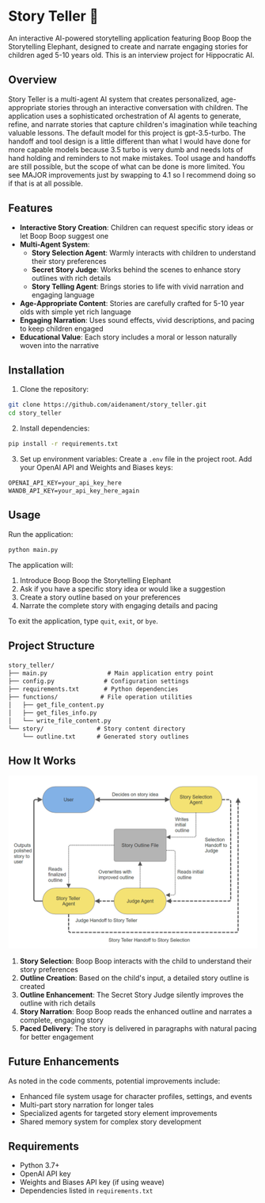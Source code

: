 # Story Teller 🐘

An interactive AI-powered storytelling application featuring Boop Boop the Storytelling Elephant, designed to create and narrate engaging stories for children aged 5-10 years old. This is an interview project for Hippocratic AI.

## Overview

Story Teller is a multi-agent AI system that creates personalized, age-appropriate stories through an interactive conversation with children. The application uses a sophisticated orchestration of AI agents to generate, refine, and narrate stories that capture children's imagination while teaching valuable lessons. The default model for this project is gpt-3.5-turbo. The handoff and tool design is a little different than what I would have done for more capable models because 3.5 turbo is very dumb and needs lots of hand holding and reminders to not make mistakes. Tool usage and handoffs are still possible, but the scope of what can be done is more limited. You see MAJOR improvements just by swapping to 4.1 so I recommend doing so if that is at all possible.  

## Features

- **Interactive Story Creation**: Children can request specific story ideas or let Boop Boop suggest one
- **Multi-Agent System**: 
  - **Story Selection Agent**: Warmly interacts with children to understand their story preferences
  - **Secret Story Judge**: Works behind the scenes to enhance story outlines with rich details
  - **Story Telling Agent**: Brings stories to life with vivid narration and engaging language
- **Age-Appropriate Content**: Stories are carefully crafted for 5-10 year olds with simple yet rich language
- **Engaging Narration**: Uses sound effects, vivid descriptions, and pacing to keep children engaged
- **Educational Value**: Each story includes a moral or lesson naturally woven into the narrative

## Installation

1. Clone the repository:
```bash
git clone https://github.com/aidenament/story_teller.git
cd story_teller
```

2. Install dependencies:
```bash
pip install -r requirements.txt
```

3. Set up environment variables:
Create a `.env` file in the project root. Add your OpenAI API and Weights and Biases keys:
```
OPENAI_API_KEY=your_api_key_here
WANDB_API_KEY=your_api_key_here_again
```

## Usage

Run the application:
```bash
python main.py
```

The application will:
1. Introduce Boop Boop the Storytelling Elephant
2. Ask if you have a specific story idea or would like a suggestion
3. Create a story outline based on your preferences
4. Narrate the complete story with engaging details and pacing

To exit the application, type `quit`, `exit`, or `bye`.

## Project Structure

```
story_teller/
├── main.py                 # Main application entry point
├── config.py              # Configuration settings
├── requirements.txt       # Python dependencies
├── functions/            # File operation utilities
│   ├── get_file_content.py
│   ├── get_files_info.py
│   └── write_file_content.py
└── story/               # Story content directory
    └── outline.txt      # Generated story outlines
```

## How It Works

![Block Diagram](Diagram.png)

1. **Story Selection**: Boop Boop interacts with the child to understand their story preferences
2. **Outline Creation**: Based on the child's input, a detailed story outline is created
3. **Outline Enhancement**: The Secret Story Judge silently improves the outline with rich details
4. **Story Narration**: Boop Boop reads the enhanced outline and narrates a complete, engaging story
5. **Paced Delivery**: The story is delivered in paragraphs with natural pacing for better engagement

## Future Enhancements

As noted in the code comments, potential improvements include:
- Enhanced file system usage for character profiles, settings, and events
- Multi-part story narration for longer tales
- Specialized agents for targeted story element improvements
- Shared memory system for complex story development

## Requirements

- Python 3.7+
- OpenAI API key
- Weights and Biases API key (if using weave)
- Dependencies listed in `requirements.txt`
